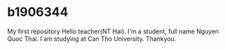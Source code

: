 # b1906344
My first repository
Hello teacher(NT Hai).
I'm a student, full name Nguyen Quoc Thai. I am studying at Can Tho University. Thankyou.
